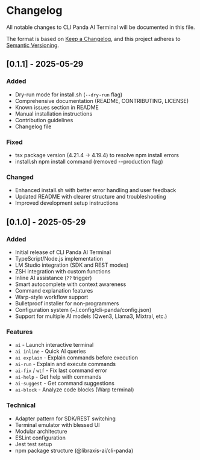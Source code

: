 # Changelog

All notable changes to CLI Panda AI Terminal will be documented in this file.

The format is based on [Keep a Changelog](https://keepachangelog.com/en/1.0.0/),
and this project adheres to [Semantic Versioning](https://semver.org/spec/v2.0.0.html).

## [0.1.1] - 2025-05-29

### Added
- Dry-run mode for install.sh (`--dry-run` flag)
- Comprehensive documentation (README, CONTRIBUTING, LICENSE)
- Known issues section in README
- Manual installation instructions
- Contribution guidelines
- Changelog file

### Fixed
- tsx package version (4.21.4 → 4.19.4) to resolve npm install errors
- install.sh npm install command (removed --production flag)

### Changed
- Enhanced install.sh with better error handling and user feedback
- Updated README with clearer structure and troubleshooting
- Improved development setup instructions

## [0.1.0] - 2025-05-29

### Added
- Initial release of CLI Panda AI Terminal
- TypeScript/Node.js implementation
- LM Studio integration (SDK and REST modes)
- ZSH integration with custom functions
- Inline AI assistance (`??` trigger)
- Smart autocomplete with context awareness
- Command explanation features
- Warp-style workflow support
- Bulletproof installer for non-programmers
- Configuration system (~/.config/cli-panda/config.json)
- Support for multiple AI models (Qwen3, Llama3, Mixtral, etc.)

### Features
- `ai` - Launch interactive terminal
- `ai inline` - Quick AI queries
- `ai explain` - Explain commands before execution
- `ai-run` - Explain and execute commands
- `ai-fix` / `wtf` - Fix last command error
- `ai-help` - Get help with commands
- `ai-suggest` - Get command suggestions
- `ai-block` - Analyze code blocks (Warp terminal)

### Technical
- Adapter pattern for SDK/REST switching
- Terminal emulator with blessed UI
- Modular architecture
- ESLint configuration
- Jest test setup
- npm package structure (@libraxis-ai/cli-panda)